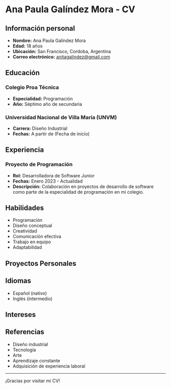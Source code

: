 # Ana Paula Galíndez Mora - CV

## Información personal

- **Nombre:** Ana Paula Galíndez Mora
- **Edad:** 18 años
- **Ubicación:** San Francisco, Cordoba, Argentina
-  **Correo electrónico:** anitagalindez@gmail.com



## Educación

### Colegio Proa Técnica
- **Especialidad:** Programación
- **Año:** Séptimo año de secundaria

### Universidad Nacional de Villa María (UNVM)
- **Carrera:** Diseño Industrial
- **Fechas:** A partir de (Fecha de inicio)

## Experiencia

### Proyecto de Programación
- **Rol:** Desarrolladora de Software Junior
- **Fechas:** Enero 2023 - Actualidad
- **Descripción:** Colaboración en proyectos de desarrollo de software como parte de la especialidad de programación en mi colegio.

## Habilidades

- Programación 
- Diseño conceptual
- Creatividad
- Comunicación efectiva
- Trabajo en equipo
- Adaptabilidad

## Proyectos Personales


## Idiomas

- Español (nativo)
- Inglés (intermedio)

## Intereses
## Referencias

- Diseño industrial
- Tecnología
- Arte
- Aprendizaje constante
- Adquisición de experiencia laboral

---

¡Gracias por visitar mi CV! 
